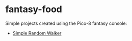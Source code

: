 # fantasy-food
Simple projects created using the Pico-8 fantasy console:

- [Simple Random Walker](https://edibotopic.github.io/simple-random-walker/)
